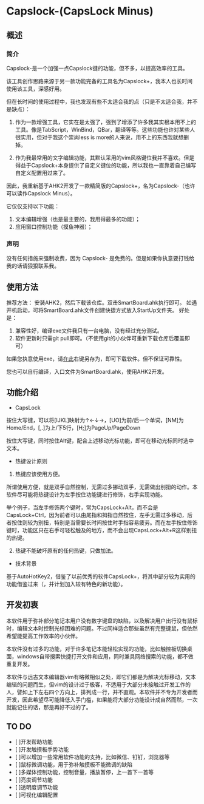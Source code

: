 # Capslock-(CapsLock Minus)

## 概述

### 简介

Capslock-是一个加强一点Capslock键的功能，但不多，以提高效率的工具。

该工具创作思路来源于另一款功能完备的工具名为Capslock+，我本人也长时间使用该工具，深感好用。

但在长时间的使用过程中，我也发现有些不太适合我的点（只是不太适合我，并不是缺点）：

1. 作为一款增强工具，它实在是太强了，强到了增添了许多我其实根本用不上的工具。像是TabScript，WinBind，QBar，翻译等等。这些功能也许对某些人很实用，但对于我这个崇尚less is more的人来说，用不上的东西我就想删掉。

2. 作为我最常用的文字编辑功能，其默认采用的vim风格键位我并不喜欢。但是得益于Capslock+本身提供了自定义键位的功能，所以我也一直靠着自己编写自定义配置用过来了。

因此，我重新基于AHK2开发了一款精简版的Capslock+，名为Capslock-（也许可以读作Capslock Minus）。

它仅仅支持以下功能：

1. 文本编辑增强（也是最主要的，我用得最多的功能）；
2. 应用窗口控制功能（摸鱼神器）；

### 声明

没有任何措施来强制收费，因为 Capslock- 是免费的。但是如果你执意要打钱给我的话请狠狠联系我。

## 使用方法

推荐方法：
安装AHK2，然后下载该仓库。双击SmartBoard.ahk执行即可。
如遇开机启动，可将SmartBoard.ahk文件创建快捷方式放入StartUp文件夹。
好处是：
1. 兼容性好，编译exe文件我只有一台电脑，没有经过充分测试。
2. 软件更新时只需git pull即可。（不使用git的小伙伴可重新下载仓库后覆盖即可）

如果您执意使用exe，请[在此](./SmartBoard.exe)右键另存为，即可下载软件。但不保证可靠性。

您也可以自行编译，入口文件为SmartBoard.ahk，使用AHK2开发。

## 功能介绍

* CapsLock

按住大写键，可以将[IJKL]映射为↑←↓→，[UO]为前/后一个单词，[NM]为Home/End，[,.]为上/下5行，[H;]为PageUp/PageDown

按住大写键，同时按住Alt键，配合上述移动光标功能，即可在移动光标同时选中文本。

* 热键设计原则

1. 热键应该使用方便。

所谓使用方便，就是双手自然控制，无需过多挪动双手，无需做出别扭的动作。本软件尽可能将热键设计为左手按住功能键进行修饰，右手实现功能。

举个例子，当左手修饰两个键时，常为CapsLock+Alt，而不会是CapsLock+Ctrl，因为前者可以由尾指和拇指自然按住，左手无需过多移动，后者按住则较为别扭，特别是当需要长时间按住时手指容易疲劳。而在左手按住修饰键时，功能区只在右手可轻松触及的地方，而不会出现CapsLock+Alt+R这样别扭的热键。

2. 热键不能破坏原有的任何热键，只做加法。

* 技术背景

基于AutoHotKey2，借鉴了以前优秀的软件CapsLock+，将其中部分较为实用的功能借鉴过来（，并计划加入较有特色的新功能）。

## 开发初衷

本软件用于弥补部分笔记本用户没有数字键盘的缺陷，以及解决用户出行没有鼠标时，编辑文本时控制光标困难的问题。不过同样适合那些虽然有完整键鼠，但依然希望能提高工作效率的小伙伴。

本软件没有过多的功能，对于许多笔记本能轻松实现的功能，比如触控板切换桌面，windows自带搜索快捷打开文件和应用，同时兼具网络搜索的功能，都不做重复开发。

本软件与远古文本编辑器vim有略微相似之处，即它们都是为解决光标移动，文本编辑的问题而生，但vim的设计过于极客，不适用于大部分未接触过开发工作的人，譬如上下左右四个方向上，排列成一行，并不直观。本软件并不专为开发者而开发，因此希望尽可能降低入手门槛，如果能将大部分功能设计成自然而然，一次就能记住的话，那是再好不过的了。

## TO DO

* [ ]开发帮助功能
* [ ]开发触摸板手势功能
* [ ]可以增加一些常用软件功能的支持，比如微信、钉钉，浏览器等
* [ ]鼠标微调功能，用于弥补触摸板不能微调的缺陷
* [ ]多媒体控制功能，控制音量，播放暂停，上一首下一首等
* [ ]亮度调节功能
* [ ]透明度调节功能
* [ ]可视化编辑配置
